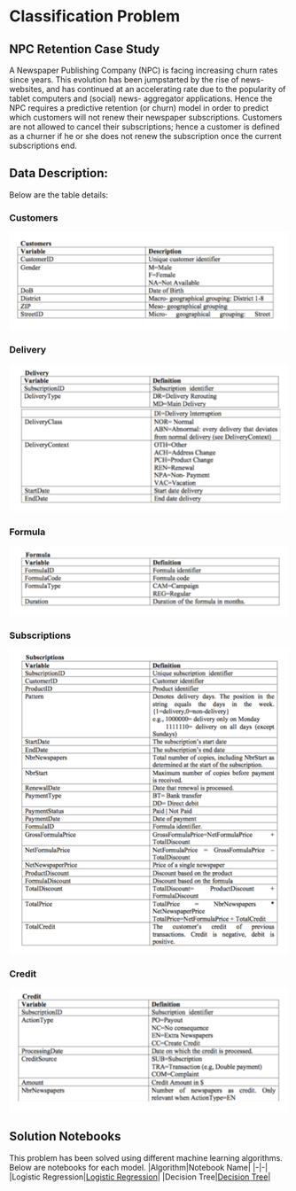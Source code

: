 # Classification Problem
## NPC Retention Case Study
A Newspaper Publishing Company (NPC) is facing increasing churn rates since years. 
This evolution has been jumpstarted by the rise of news- websites, and has continued at an accelerating rate due to the 
popularity of tablet computers and (social) news- aggregator applications.
Hence the NPC requires a predictive retention (or churn) model in order to predict which customers will not renew their 
newspaper subscriptions.
Customers are not allowed to cancel their subscriptions; hence a customer is defined as a churner if he or she does not 
renew the subscription once the current subscriptions end.

## Data Description:
Below are the table details:

### Customers
![Customers](customers.png)
### Delivery
![Delivery](delivery.png)
### Formula
![Formula](formula.png)
### Subscriptions
![Subscriptions](subscriptions.png)
### Credit
![Credit](credit.png)

## Solution Notebooks
This problem has been solved using different machine learning algorithms. Below are notebooks for each model. 
|Algorithm|Notebook Name|
|-|-|
|Logistic Regression|[Logistic Regression](https://colab.research.google.com/github/mkmritunjay/classificationNPC/blob/master/classificationNPC.ipynb)|
|Decision Tree|[Decision Tree]()|

